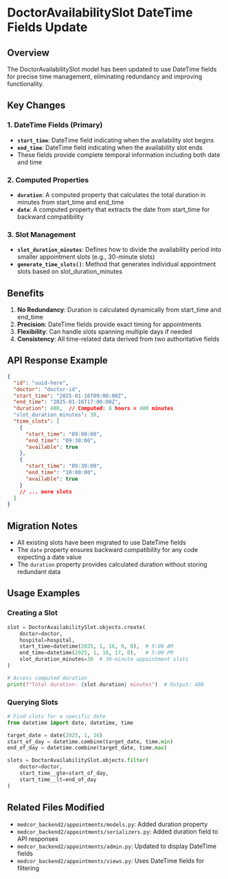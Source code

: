 # DoctorAvailabilitySlot DateTime Fields Update

## Overview
The DoctorAvailabilitySlot model has been updated to use DateTime fields for precise time management, eliminating redundancy and improving functionality.

## Key Changes

### 1. DateTime Fields (Primary)
- **`start_time`**: DateTime field indicating when the availability slot begins
- **`end_time`**: DateTime field indicating when the availability slot ends
- These fields provide complete temporal information including both date and time

### 2. Computed Properties
- **`duration`**: A computed property that calculates the total duration in minutes from start_time and end_time
- **`date`**: A computed property that extracts the date from start_time for backward compatibility

### 3. Slot Management
- **`slot_duration_minutes`**: Defines how to divide the availability period into smaller appointment slots (e.g., 30-minute slots)
- **`generate_time_slots()`**: Method that generates individual appointment slots based on slot_duration_minutes

## Benefits

1. **No Redundancy**: Duration is calculated dynamically from start_time and end_time
2. **Precision**: DateTime fields provide exact timing for appointments
3. **Flexibility**: Can handle slots spanning multiple days if needed
4. **Consistency**: All time-related data derived from two authoritative fields

## API Response Example

```json
{
  "id": "uuid-here",
  "doctor": "doctor-id",
  "start_time": "2025-01-16T09:00:00Z",
  "end_time": "2025-01-16T17:00:00Z",
  "duration": 480,  // Computed: 8 hours = 480 minutes
  "slot_duration_minutes": 30,
  "time_slots": [
    {
      "start_time": "09:00:00",
      "end_time": "09:30:00",
      "available": true
    },
    {
      "start_time": "09:30:00",
      "end_time": "10:00:00",
      "available": true
    }
    // ... more slots
  ]
}
```

## Migration Notes

- All existing slots have been migrated to use DateTime fields
- The `date` property ensures backward compatibility for any code expecting a date value
- The `duration` property provides calculated duration without storing redundant data

## Usage Examples

### Creating a Slot
```python
slot = DoctorAvailabilitySlot.objects.create(
    doctor=doctor,
    hospital=hospital,
    start_time=datetime(2025, 1, 16, 9, 0),  # 9:00 AM
    end_time=datetime(2025, 1, 16, 17, 0),   # 5:00 PM
    slot_duration_minutes=30  # 30-minute appointment slots
)

# Access computed duration
print(f"Total duration: {slot.duration} minutes")  # Output: 480
```

### Querying Slots
```python
# Find slots for a specific date
from datetime import date, datetime, time

target_date = date(2025, 1, 16)
start_of_day = datetime.combine(target_date, time.min)
end_of_day = datetime.combine(target_date, time.max)

slots = DoctorAvailabilitySlot.objects.filter(
    doctor=doctor,
    start_time__gte=start_of_day,
    start_time__lt=end_of_day
)
```

## Related Files Modified
- `medcor_backend2/appointments/models.py`: Added duration property
- `medcor_backend2/appointments/serializers.py`: Added duration field to API responses
- `medcor_backend2/appointments/admin.py`: Updated to display DateTime fields
- `medcor_backend2/appointments/views.py`: Uses DateTime fields for filtering